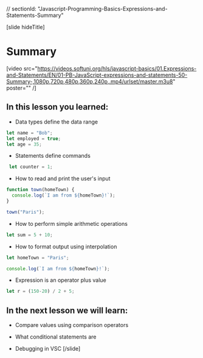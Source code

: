 // sectionId: "Javascript-Programming-Basics-Expressions-and-Statements-Summary"

[slide hideTitle]
# Summary 

[video src="https://videos.softuni.org/hls/javascript-basics/01.Expressions-and-Statements/EN/01-PB-JavaScript-expressions-and-statements-50-Summary-,1080p,720p,480p,360p,240p,.mp4/urlset/master.m3u8" poster="" /]

## In this lesson you learned:

- Data types define the data range

```js
let name = "Bob";
let employed = true;
let age = 35;
```

- Statements define commands


 ```js
  let counter = 1;
```

- How to read and print the user's input

```js
function town(homeTown) {
  console.log(`I am from ${homeTown}!`);
}

town("Paris");
```

- How to perform simple arithmetic operations

```js
let sum = 5 + 10;
```

- How to format output using interpolation

```js
let homeTown = "Paris";

console.log(`I am from ${homeTown}!`);
```

- Expression is an operator plus value

```js
let r = (150-20) / 2 + 5;
```

## In the next lesson we will learn:

- Compare values using comparison operators

- What conditional statements are

- Debugging in VSC
[/slide]
